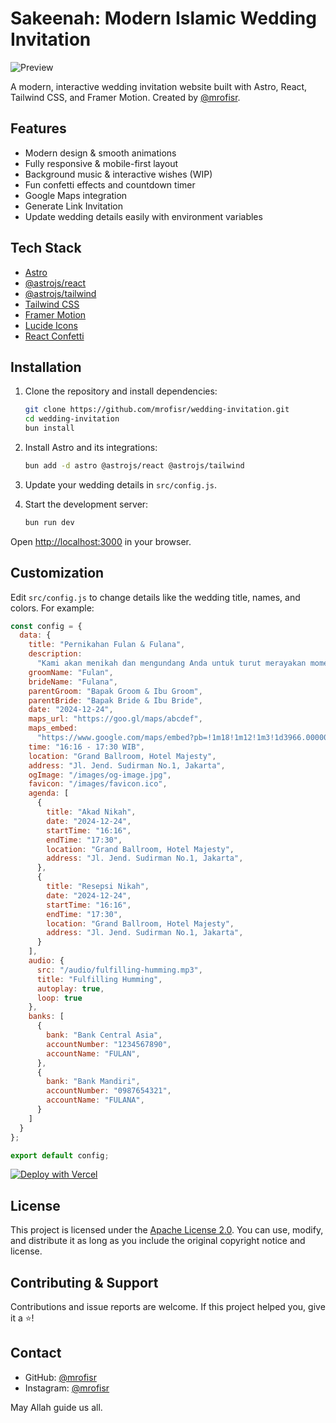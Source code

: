 # Sakeenah: Modern Islamic Wedding Invitation

![Preview](public/preview.png)

A modern, interactive wedding invitation website built with Astro, React, Tailwind CSS, and Framer Motion. Created by [@mrofisr](https://github.com/mrofisr).

## Features

- Modern design & smooth animations
- Fully responsive & mobile-first layout
- Background music & interactive wishes (WIP)
- Fun confetti effects and countdown timer
- Google Maps integration
- Generate Link Invitation
- Update wedding details easily with environment variables

## Tech Stack

- [Astro](https://astro.build/)
- [@astrojs/react](https://docs.astro.build/en/guides/integrations-guide/react/)
- [@astrojs/tailwind](https://docs.astro.build/en/guides/integrations-guide/tailwind/)
- [Tailwind CSS](https://tailwindcss.com/)
- [Framer Motion](https://www.framer.com/motion/)
- [Lucide Icons](https://lucide.dev/)
- [React Confetti](https://www.npmjs.com/package/react-confetti)

## Installation

1. Clone the repository and install dependencies:

   ```bash
   git clone https://github.com/mrofisr/wedding-invitation.git
   cd wedding-invitation
   bun install
   ```

2. Install Astro and its integrations:

   ```bash
   bun add -d astro @astrojs/react @astrojs/tailwind
   ```

3. Update your wedding details in `src/config.js`.

4. Start the development server:

   ```bash
   bun run dev
   ```

Open [http://localhost:3000](http://localhost:3000) in your browser.

## Customization

Edit `src/config.js` to change details like the wedding title, names, and colors. For example:

```JavaScript
const config = {
  data: {
    title: "Pernikahan Fulan & Fulana",
    description:
      "Kami akan menikah dan mengundang Anda untuk turut merayakan momen istimewa ini.",
    groomName: "Fulan",
    brideName: "Fulana",
    parentGroom: "Bapak Groom & Ibu Groom",
    parentBride: "Bapak Bride & Ibu Bride",
    date: "2024-12-24",
    maps_url: "https://goo.gl/maps/abcdef",
    maps_embed:
      "https://www.google.com/maps/embed?pb=!1m18!1m12!1m3!1d3966.0000000000005!2d106.8270733147699!3d-6.175392995514422!2m3!1f0!2f0!3f0!3m2!1i1024!2i768!4f13.1!3m3!1m2!1s0x2e69f4f1b6d7b1e7%3A0x2e69f4f1b6d7b1e7!2sMonumen%20Nasional!5e0!3m2!1sid!2sid!4v1633666820004!5m2!1sid!2sid",
    time: "16:16 - 17:30 WIB",
    location: "Grand Ballroom, Hotel Majesty",
    address: "Jl. Jend. Sudirman No.1, Jakarta",
    ogImage: "/images/og-image.jpg",
    favicon: "/images/favicon.ico",
    agenda: [
      {
        title: "Akad Nikah",
        date: "2024-12-24",
        startTime: "16:16",
        endTime: "17:30",
        location: "Grand Ballroom, Hotel Majesty",
        address: "Jl. Jend. Sudirman No.1, Jakarta",
      },
      {
        title: "Resepsi Nikah",
        date: "2024-12-24",
        startTime: "16:16",
        endTime: "17:30",
        location: "Grand Ballroom, Hotel Majesty",
        address: "Jl. Jend. Sudirman No.1, Jakarta",
      }
    ],
    audio: {
      src: "/audio/fulfilling-humming.mp3",
      title: "Fulfilling Humming",
      autoplay: true,
      loop: true
    },
    banks: [
      {
        bank: "Bank Central Asia",
        accountNumber: "1234567890",
        accountName: "FULAN",
      },
      {
        bank: "Bank Mandiri",
        accountNumber: "0987654321",
        accountName: "FULANA",
      }
    ]
  }
};

export default config;

```

[![Deploy with Vercel](https://vercel.com/button)](https://vercel.com/import/git?s=https://github.com/mrofisr/islamic-wedding-invitation)

## License

This project is licensed under the [Apache License 2.0](https://opensource.org/licenses/Apache-2.0). You can use, modify, and distribute it as long as you include the original copyright notice and license.

## Contributing & Support

Contributions and issue reports are welcome. If this project helped you, give it a ⭐️!

## Contact

- GitHub: [@mrofisr](https://github.com/mrofisr)
- Instagram: [@mrofisr](https://instagram.com/mrofisr)

May Allah guide us all.
